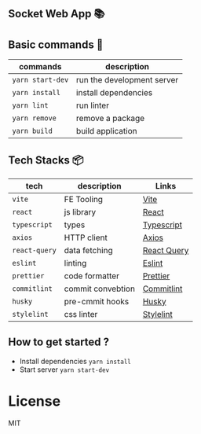 ## Socket Web App  :books:

## Basic commands :wrench:

| commands         | description                |
| ---------------- | -------------------------- |
| `yarn start-dev` | run the development server |
| `yarn install`   | install dependencies       |
| `yarn lint`      | run linter                 |
| `yarn remove`    | remove a package           |
| `yarn build`     | build application          |

## Tech Stacks :package:

| tech          | description       | Links                                              |
| ------------- | ----------------- | -------------------------------------------------- |
| `vite`        | FE Tooling        | [Vite](https://vitejs.dev/)                        |
| `react`       | js library        | [React](https://react.dev/)                        |
| `typescript`  | types             | [Typescript](https://www.typescriptlang.org/docs/) |
| `axios`       | HTTP client       | [Axios](https://axios-http.com/)                   |
| `react-query` | data fetching     | [React Query](https://tanstack.com/query/latest)   |
| `eslint`      | linting           | [Eslint](https://eslint.org/)                      |
| `prettier`    | code formatter    | [Prettier](https://prettier.io/)                   |
| `commitlint`  | commit convebtion | [Commitlint](https://commitlint.js.org/)           |
| `husky`       | pre-cmmit hooks   | [Husky](https://typicode.github.io/husky/)         |
| `stylelint`   | css linter        | [Stylelint](https://stylelint.io/)                 |

## How to get started ?
- Install dependencies `yarn install`
- Start server `yarn start-dev`


# License

MIT


